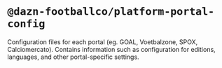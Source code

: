 # `@dazn-footballco/platform-portal-config`

Configuration files for each portal (eg. GOAL, Voetbalzone, SPOX, Calciomercato).
Contains information such as configuration for editions, languages, and other portal-specific settings.
